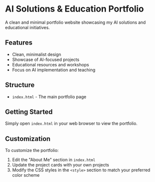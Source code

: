 # AI Solutions & Education Portfolio

A clean and minimal portfolio website showcasing my AI solutions and educational initiatives.

## Features

- Clean, minimalist design
- Showcase of AI-focused projects
- Educational resources and workshops
- Focus on AI implementation and teaching

## Structure

- `index.html` - The main portfolio page

## Getting Started

Simply open `index.html` in your web browser to view the portfolio.

## Customization

To customize the portfolio:

1. Edit the "About Me" section in `index.html`
2. Update the project cards with your own projects
3. Modify the CSS styles in the `<style>` section to match your preferred color scheme
